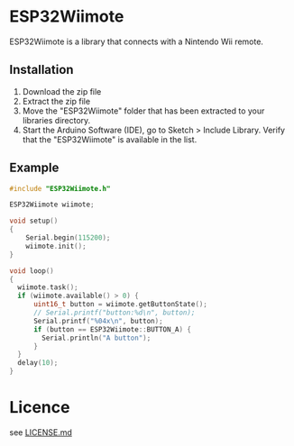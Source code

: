 # ESP32Wiimote

ESP32Wiimote is a library that connects with a Nintendo Wii remote.

## Installation
1. Download the zip file
2. Extract the zip file
3. Move the "ESP32Wiimote" folder that has been extracted to your libraries directory.
4. Start the Arduino Software (IDE), go to Sketch > Include Library. Verify that the "ESP32Wiimote" is available in the list.

## Example

```ESP32WiimoteDemo.ino.cpp
#include "ESP32Wiimote.h"

ESP32Wiimote wiimote;

void setup()
{
    Serial.begin(115200);
    wiimote.init();
}

void loop()
{
  wiimote.task();
  if (wiimote.available() > 0) {
      uint16_t button = wiimote.getButtonState();
      // Serial.printf("button:%d\n", button);
      Serial.printf("%04x\n", button);
      if (button == ESP32Wiimote::BUTTON_A) {
        Serial.println("A button");
      }
  }
  delay(10);
}
```

# Licence

   see [LICENSE.md](./LICENSE.md) 
